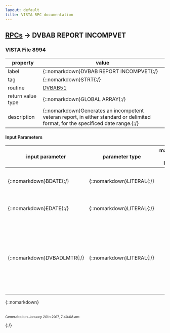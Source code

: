 ```yaml
---
layout: default
title: VISTA RPC documentation
---
```




## [RPCs](TableOfContent.md) &#8594; DVBAB REPORT INCOMPVET 



### VISTA File 8994 


 property | value 
--- | --- 
 label | {::nomarkdown}DVBAB REPORT INCOMPVET{:/}
 tag | {::nomarkdown}STRT{:/}
 routine | [DVBAB51](http://code.osehra.org/dox/Routine_DVBAB51_source.html)
 return value type | {::nomarkdown}GLOBAL ARRAY{:/}
 description | {::nomarkdown}Generates an incompetent veteran report, in either standard or delimited format, for the specificed date range.{:/}

#### Input Parameters

| input parameter | parameter type | maximum data length | required | description | 
| --- | --- | --- | --- | --- | 
| {::nomarkdown}BDATE{:/} | {::nomarkdown}LITERAL{:/} |  | {::nomarkdown}true{:/} | {::nomarkdown}Beginning date in a date range to use for retrieving results for the report.{:/} | 
| {::nomarkdown}EDATE{:/} | {::nomarkdown}LITERAL{:/} |  | {::nomarkdown}true{:/} | {::nomarkdown}Ending date in a date range to use for retrieving results for the report.{:/} | 
| {::nomarkdown}DVBADLMTR{:/} | {::nomarkdown}LITERAL{:/} |  | {::nomarkdown}true{:/} | {::nomarkdown}This is an optional parameter, which when defined with the final end date selected in the GUI, will produce a delimited report. If this parameter is undefined, null or 0 then the standard report format will be generated.{:/} | 

{::nomarkdown} <br/><br/><p style="font-size: 11px">Generated on January 20th 2017, 7:40:08 am</p>{:/}